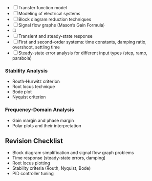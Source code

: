 - [ ] Transfer function model
- [ ]  Modeling of electrical systems
- [ ] Block diagram reduction techniques
- [ ] Signal flow graphs (Mason’s Gain Formula)
- [ ] 
- [ ] Transient and steady-state response
- [ ] First and second-order systems: time constants, damping ratio, overshoot, settling time
- [ ] Steady-state error analysis for different input types (step, ramp, parabola) 
### **Stability Analysis**

- Routh-Hurwitz criterion
- Root locus technique
- Bode plot
- Nyquist criterion
### **Frequency-Domain Analysis**

- Gain margin and phase margin
- Polar plots and their interpretation


## **Revision Checklist**

- Block diagram simplification and signal flow graph problems
- Time response (steady-state errors, damping)
- Root locus plotting
- Stability criteria (Routh, Nyquist, Bode)
- PID controller tuning